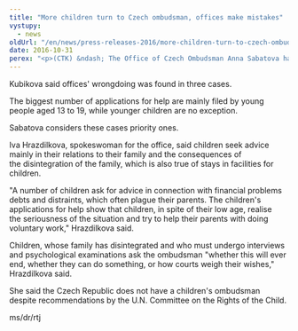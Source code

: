 ```yaml
---
title: "More children turn to Czech ombudsman, offices make mistakes"
vystupy:
  - news
oldUrl: "/en/news/press-releases-2016/more-children-turn-to-czech-ombudsman-offices-make-mistakes/"
date: 2016-10-31
perex: "<p>(CTK) &ndash; The Office of Czech Ombudsman Anna Sabatova has received 49 complaints from children this year, her assistant Barbora Kubikova told CTK, adding that the number for the full last year was 51 in the country with a population of 10.5 million.</p>"
---
```


<!-- imported from the old website -->

<p>Kubikova said offices' wrongdoing was found in three cases.</p> <p>The biggest number of applications for help are mainly filed by young people aged 13 to 19, while younger children are no exception.</p> <p>Sabatova considers these cases priority ones.</p> <p>Iva Hrazdilkova, spokeswoman for the office, said children seek advice mainly in their relations to their family and the consequences of the disintegration of the family, which is also true of stays in facilities for children.</p> <p>&quot;A number of children ask for advice in connection with financial problems debts and distraints, which often plague their parents. The children's applications for help show that children, in spite of their low age, realise the seriousness of the situation and try to help their parents with doing voluntary work,&quot; Hrazdilkova said.</p> <p>Children, whose family has disintegrated and who must undergo interviews and psychological examinations ask the ombudsman &quot;whether this will ever end, whether they can do something, or how courts weigh their wishes,&quot; Hrazdilkova said.</p> <p>She said the Czech Republic does not have a children's ombudsman despite recommendations by the U.N. Committee on the Rights of the Child.</p><p> ms/dr/rtj</p>

